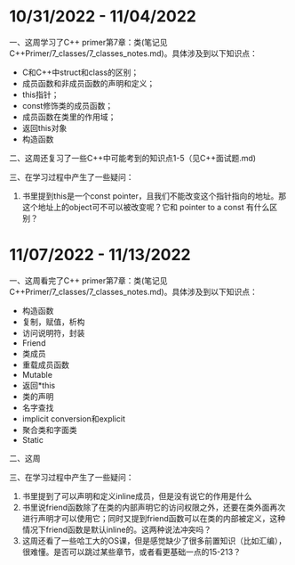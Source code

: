 # 10/31/2022 - 11/04/2022

一、这周学习了C++ primer第7章：类(笔记见C++Primer/7_classes/7_classes_notes.md)。具体涉及到以下知识点：

- C和C++中struct和class的区别；
- 成员函数和非成员函数的声明和定义；
- this指针；
- const修饰类的成员函数；
- 成员函数在类里的作用域；
- 返回this对象
- 构造函数


二、这周还复习了一些C++中可能考到的知识点1-5（见C++面试题.md)

三、在学习过程中产生了一些疑问：

1. 书里提到this是一个const pointer，且我们不能改变这个指针指向的地址。那这个地址上的object可不可以被改变呢？它和 pointer to a const 有什么区别？



# 11/07/2022 - 11/13/2022

一、这周看完了C++ primer第7章：类(笔记见C++Primer/7_classes/7_classes_notes.md)。具体涉及到以下知识点：

- 构造函数
- 复制，赋值，析构
- 访问说明符，封装
- Friend
- 类成员
- 重载成员函数
- Mutable
- 返回*this
- 类的声明
- 名字查找
- implicit conversion和explicit
- 聚合类和字面类
- Static

二、这周


三、在学习过程中产生了一些疑问：

1. 书里提到了可以声明和定义inline成员，但是没有说它的作用是什么
2. 书里说friend函数除了在类的内部声明它的访问权限之外，还要在类外面再次进行声明才可以使用它；同时又提到friend函数可以在类的内部被定义，这种情况下friend函数是默认inline的。这两种说法冲突吗？
3. 这周还看了一些哈工大的OS课，但是感觉缺少了很多前置知识（比如汇编），很难懂。是否可以跳过某些章节，或者看更基础一点的15-213？